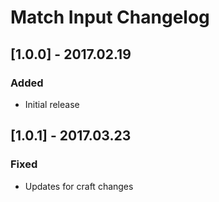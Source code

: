# Match Input Changelog

## [1.0.0] - 2017.02.19
### Added
- Initial release
## [1.0.1] - 2017.03.23
### Fixed
- Updates for craft changes
